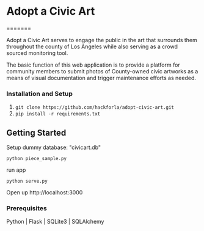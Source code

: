 # Adopt a Civic Art
=======

Adopt a Civic Art serves to engage the public in the art that surrounds them throughout the county of Los Angeles while also serving as a crowd sourced monitoring tool.

The basic function of this web application is to provide a platform for community members to submit photos of County-owned civic artworks as a means of visual documentation and trigger maintenance efforts as needed.




### Installation and Setup

1. `git clone https://github.com/hackforla/adopt-civic-art.git`
2. `pip install -r requirements.txt`


## Getting Started
Setup dummy database: "civicart.db"
```
python piece_sample.py
```

run app

```
python serve.py
```

Open up http://localhost:3000

### Prerequisites
Python | Flask | SQLite3 | SQLAlchemy 